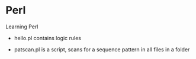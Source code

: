 # Perl
Learning Perl

* hello.pl contains logic rules

* patscan.pl is a script, scans for a sequence pattern in all files in a folder
